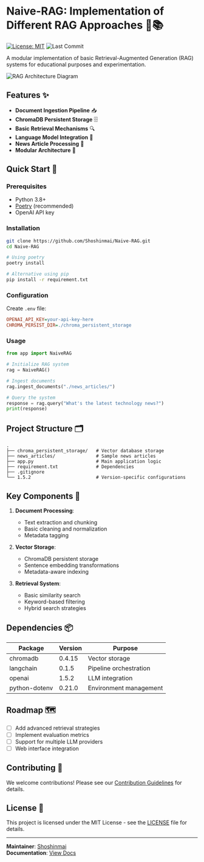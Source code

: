 # Naive-RAG: Implementation of Different RAG Approaches 🧠📚

[![License: MIT](https://img.shields.io/badge/License-MIT-yellow.svg)](https://opensource.org/licenses/MIT)
![Last Commit](https://img.shields.io/github/last-commit/Shoshinmai/Naive-RAG)

A modular implementation of basic Retrieval-Augmented Generation (RAG) systems for educational purposes and experimentation.

![RAG Architecture Diagram](https://media2.dev.to/dynamic/image/width=800%2Cheight=%2Cfit=scale-down%2Cgravity=auto%2Cformat=auto/https%3A%2F%2Fdev-to-uploads.s3.amazonaws.com%2Fuploads%2Farticles%2F5t6w4exp24wz8tga26ul.png)

## Features ✨
- **Document Ingestion Pipeline** 📥
- **ChromaDB Persistent Storage** 🗄️
- **Basic Retrieval Mechanisms** 🔍
- **Language Model Integration** 🤖
- **News Article Processing** 📰
- **Modular Architecture** 🧩

## Quick Start 🚀

### Prerequisites
- Python 3.8+
- [Poetry](https://python-poetry.org/) (recommended)
- OpenAI API key

### Installation
```bash
git clone https://github.com/Shoshinmai/Naive-RAG.git
cd Naive-RAG

# Using poetry
poetry install

# Alternative using pip
pip install -r requirement.txt
```

### Configuration
Create `.env` file:
```ini
OPENAI_API_KEY=your-api-key-here
CHROMA_PERSIST_DIR=./chroma_persistent_storage
```

### Usage
```python
from app import NaiveRAG

# Initialize RAG system
rag = NaiveRAG()

# Ingest documents
rag.ingest_documents("./news_articles/")

# Query the system
response = rag.query("What's the latest technology news?")
print(response)
```

## Project Structure 🗂️
```
.
├── chroma_persistent_storage/   # Vector database storage
├── news_articles/               # Sample news articles
├── app.py                       # Main application logic
├── requirement.txt              # Dependencies
├── .gitignore
└── 1.5.2                        # Version-specific configurations
```

## Key Components 🔧
1. **Document Processing**:
   - Text extraction and chunking
   - Basic cleaning and normalization
   - Metadata tagging

2. **Vector Storage**:
   - ChromaDB persistent storage
   - Sentence embedding transformations
   - Metadata-aware indexing

3. **Retrieval System**:
   - Basic similarity search
   - Keyword-based filtering
   - Hybrid search strategies

## Dependencies 📦
| Package | Version | Purpose |
|---------|---------|---------|
| chromadb | 0.4.15 | Vector storage |
| langchain | 0.1.5 | Pipeline orchestration |
| openai | 1.5.2 | LLM integration |
| python-dotenv | 0.21.0 | Environment management |

## Roadmap 🗺️
- [ ] Add advanced retrieval strategies
- [ ] Implement evaluation metrics
- [ ] Support for multiple LLM providers
- [ ] Web interface integration

## Contributing 🤝
We welcome contributions! Please see our [Contribution Guidelines](CONTRIBUTING.md) for details.

## License 📄
This project is licensed under the MIT License - see the [LICENSE](LICENSE) file for details.

---

**Maintainer**: [Shoshinmai](https://github.com/Shoshinmai)  
**Documentation**: [View Docs](https://github.com/Shoshinmai/Naive-RAG/wiki)
